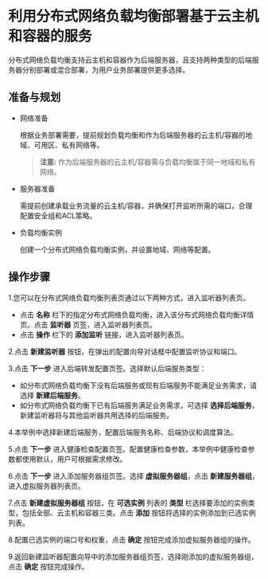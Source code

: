 # 利用分布式网络负载均衡部署基于云主机和容器的服务

分布式网络负载均衡支持云主机和容器作为后端服务器，且支持两种类型的后端服务器分别部署或混合部署，为用户业务部署提供更多选择。
## 准备与规划

- 网络准备

  根据业务部署需要，提前规划负载均衡和作为后端服务器的云主机/容器的地域、可用区、私有网络等。
  
     > **注意:** 作为后端服务器的云主机/容器需与负载均衡属于同一地域和私有网络。
    
- 服务器准备

  需提前创建承载业务流量的云主机/容器，并确保打开监听所需的端口，合理配置安全组和ACL策略。
  
- 负载均衡实例

  创建一个分布式网络负载均衡实例，并设置地域、网络等配置。
  
## 操作步骤
1.您可以在分布式网络负载均衡列表页通过以下两种方式，进入监听器列表页。

   - 点击 **名称**  栏下的指定分布式网络负载均衡，进入该分布式网络负载均衡详情页。点击 **监听器** 页签，进入监听器列表页。
   -  点击 **操作** 栏下的 **添加监听** 链接，进入监听器列表页。
   
2.点击 **新建监听器** 按钮，在弹出的配置向导对话框中配置监听协议和端口。

3.点击 **下一步** 进入后端转发配置页签。选择默认后端服务类型：

   - 如分布式网络负载均衡下没有后端服务或现有后端服务不能满足业务需求，请选择 **新建后端服务**。
   - 如分布式网络负载均衡下已有后端服务满足业务需求，可选择 **选择后端服务**，新建监听器将与其他监听器共用选择的后端服务。
   
4.本举例中选择新建后端服务，配置后端服务名称、后端协议和调度算法。

5.点击 **下一步** 进入健康检查配置页签。配置健康检查参数，本举例中健康检查参数都使用默认，用户可根据需求修改。

6.点击 **下一步** 进入添加服务器组页签。选择 **虚拟服务器组**，点击 **新建服务器组**，进入虚拟服务器列表页。

7.点击 **新建虚拟服务器组** 按钮，在 **可选实例** 列表的 **类型** 栏选择要添加的实例类型，包括全部、云主机和容器三类。点击 **添加** 按钮将选择的实例添加到已选实例列表。

8.配置已选实例的端口号和权重，点击 **确定** 按钮完成添加虚拟服务器组的操作。

9.返回新建监听器配置向导中的添加服务器组页签，选择刚添加的虚拟服务器组，点击 **确定** 按钮完成操作。




